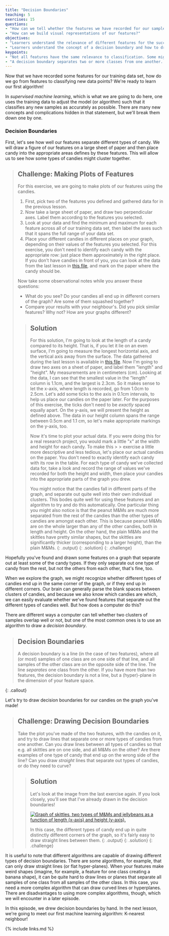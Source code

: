```yaml
---
title: "Decision Boundaries"
teaching: 5
exercises: 15
questions:
- "How can we tell whether the features we have recorded for our samples are good at separating the different classes?"
- "How can we build visual representations of our features?"
objectives:
- "Learners understand the relevance of different features for the success of classification."
- "Learners understand the concept of a decision boundary and how to draw one."
keypoints:
- "Not all features have the same relevance to classification. Some might separate all classes well, others only a subset, and some might not be helpful for separating out classes at all."
- "A decision boundary separates two or more classes from one another. The simplest decision boundaries are straight, but it is possible to draw very complicated decision boundaries."
---
```


Now that we have recorded some features for our training data set, how do we go from features to classifying new 
data points? We're ready to learn our first algorithm!

In *supervised machine learning*, which is what we are going to do here, one uses the training data to adjust the model (or algorithm) such that it classifies any new samples as accurately as possible.
There are many new concepts and complications hidden in that statement, but we'll break them down one by one.

### Decision Boundaries

First, let's see how well our features separate different types of candy. We will draw a figure of our features on a large sheet of paper and then place candy into the appropriate areas defines by these features. This will allow us to see how some types of candies might cluster together.

> ## Challenge: Making Plots of Features
>
> For this exercise, we are going to make plots of our features using the candies. 
> 1. First, pick two of the features you defined and gathered data for in the previous lesson. 
> 2. Now take a large sheet of paper, and draw two perpendicular axes. Label them according to the features you selected.
> 3. Look at your data and find the minimum and maximum for each feature across all of our training data set, then label the axes such that it spans the full range of your data set.
> 4. Place your different candies in different places on your graph, depending on their values of the features you selected. For this exercise, you don't need to identify each candy with the appropriate row: just place them approximately in the right place. If you don't have candies in front of you, you can look at the data from the last lesson in [this file][sweets_data], and mark on the paper where the candy should be.
>
> Now take some observational notes while you answer these questions:
> * What do you see? Do your candies all end up in different corners of the graph? Are some of them squashed together? 
> * Compare your results with your neighbour's. Did you pick similar features? Why not? How are your graphs different?
>
> > ## Solution
> >
> > For this solution, I'm going to look at the length of a candy compared to its height. That is, if you let it lie
> > on an even surface, I'm going to measure the longest horizontal axis, and the vertical axis away from the surface.
> > The data gathered during the last lesson is available in [this file][sweets_data]. 
> > Now I'm going to draw two axes on a sheet of paper, and label them "length" and "height". My measurements are 
> > in centimeters (cm). Looking at the data, I can see that the smallest value 
> > in the "length" column is 1.1cm, and the largest is 2.3cm. So it makes sense to let the x-axis, where length is 
> > recorded, go from 1.0cm to 2.5cm. Let's add some ticks to the axis in 0.1cm intervals, to help us place our 
> > candies on the paper later. For the purposes of this exercise, the ticks don't need to be *exactly* spaced 
> > equally apart.
> > On the y-axis, we will present the height as defined above.
> > The data in our height column spans the range between 0.5cm and 1.1 cm, so let's make appropriate markings 
> > on the y-axis, too.
> > 
> > Now it's time to plot your actual data. If you were doing this for a real research project, you would 
> >  mark a little "x" at the width and height for each candy. To make this > > exercise a little more descriptive and less tedious, let's place our actual candies on the paper.
> > You don't need to exactly identify each candy with its row in the table.
> > For each type of candy we've collected data for, take a look and record the range of values we've recorded for 
> > both the height and width, then place your candies into the appropriate parts of the graph you drew.
> > 
> > You might notice that the candies fall in different parts of the graph, and separate out quite well into their own 
> > individual clusters. This bodes quite well for using these features and an algorithm to try and do this automatically.
> > One particular thing you might also notice is that the peanut M&Ms are much more separated from the rest of the candies
> > than the other types of candies are amongst each other. This is because peanut M&Ms are on the whole larger than any of 
> > the other candies, both in length and height. On the other hand, the plain M&Ms and the skittles have pretty similar 
> > shapes, but the skittles are significantly thicker (corresponding to a larger height), than the plain M&Ms.
> > {: .output}
> {: .solution}
{: .challenge}

Hopefully you've found and drawn some features on a graph that separate out at least some of the candy types. If they only separate out one type of candy from the rest, but not the others from each other, that's fine, too. 

When we explore the graph, we might recognize whether different types of candies end up in the same corner of the graph, or if they end up in different corners. Our brain can generally parse the blank spaces between clusters of 
candies, and because we also know which candies are which, we can easily evaluate whether we've found features that 
separate out the different types of candies well. But how does a computer do this?

There are different ways a computer can tell whether two clusters of samples overlap well or not, but one of the most 
common ones is to use an algorithm to draw a _decision boundary_.

> ## Decision Boundaries
>
> A decision boundary is a line (in the case of two features), where all (or most) samples of one class are on one side of that 
> line, and all samples of the other class are on the opposite side of the line. The line _separates_ one class from the other. 
> If you have more than two features, the decision boundary is not a line, but a (hyper)-plane in the dimension of your feature
> space.
>
{: .callout}

Let's try to draw decision boundaries for our candies on the graph you've made!

> ## Challenge: Drawing Decision Boundaries 
> 
> Take the plot you've made of the two features, with the candies on it, and try to draw lines that separate one or 
> more types of candies from one another. Can you draw lines between all types of candies so that e.g. all skittles 
> are on one side, and all M&Ms on the other? Are there examples of one type of candy that end up on the wrong side 
> of the line? 
> Can you draw _straight_ lines that separate out types of candies, or do they need to curve?
> 
> > ## Solution
> > 
> > Let's look at the image from the last exercise again. If you look closely, you'll see that I've already drawn in 
> > the decision boundaries!
> >
> > <a href="{{ page.root }}/fig/sweets_length_height.jpg"><img src="{{ page.root }}/fig/sweets_length_height.jpg" alt="Graph of skittles, two types of M&Ms and jellybeans as a function of length (x-axis) and height (y-axis)." /></a>
> >
> > In this case, the different types of candy end up in quite distinctly different corners of the graph, so it's fairly 
> > easy to draw straight lines between them.
> > {: .output}
> {: .solution}
{: .challenge} 

It is useful to note that different algorithms are capable of drawing different types of decision boundaries. There are some 
algorithms, for example, that can only draw straight lines (or flat hyper-planes). When your features make weird shapes 
(imagine, for example, a feature for one class creating a banana shape), it can be quite hard to draw lines or planes that 
separate all samples of one class from all samples of the other class. In this case, you need a more complex algorithm that 
can draw curved lines or hyperplanes. There are disadvantages to using more complex algorithms, though, which we will encounter 
in a later episode. 

In this episode, we drew decision boundaries by hand. In the next lesson, we're going to meet our first machine learning algorithm: K-nearest neighbour!


[sweets_data]: https://github.com/dhuppenkothen/machine-learning-tutorial/tree/gh-pages/data  
[sweets_template]: https://github.com/AstroHackWeek/AstroHackWeek2018/tree/master/day3_machine_learning


{% include links.md %}
